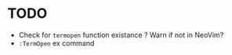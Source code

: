 # TODO

* Check for `termopen` function existance ? Warn if not in NeoVim?
* `:TermOpen` ex command

